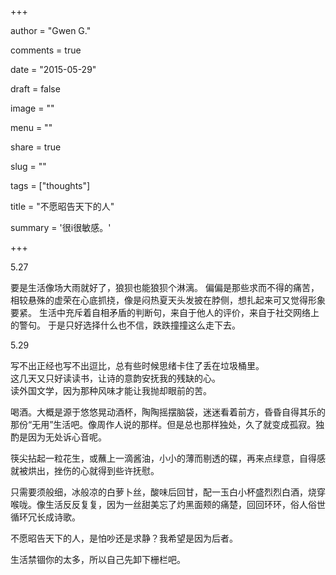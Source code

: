 +++

author = "Gwen G."

comments = true

date = "2015-05-29"

draft = false

image = ""

menu = ""

share = true

slug = ""

tags = ["thoughts"]

title = "不愿昭告天下的人"

summary = '很i很敏感。'

+++

5.27   
    
要是生活像场大雨就好了，狼狈也能狼狈个淋漓。
偏偏是那些求而不得的痛苦，相较悬殊的虚荣在心底抓挠，像是闷热夏天头发披在脖侧，想扎起来可又觉得形象要紧。
生活中充斥着自相矛盾的判断句，来自于他人的评价，来自于社交网络上的警句。 
于是只好选择什么也不信，跌跌撞撞这么走下去。


5.29      
 
写不出正经也写不出逗比，总有些时候思绪卡住了丢在垃圾桶里。       
这几天又只好读读书，让诗的意韵安抚我的残缺的心。       
读外国文学，因为那种风味才能让我抛却眼前的苦。
       
喝酒。大概是源于悠悠晃动酒杯，陶陶摇摆脑袋，迷迷看着前方，昏昏自得其乐的那份“无用”生活吧。像周作人说的那样。但是总也那样独处，久了就变成孤寂。独酌是因为无处诉心音呢。
       
筷尖拈起一粒花生，或蘸上一滴酱油，小小的薄而剔透的碟，再来点绿意，自得感就被烘出，挫伤的心就得到些许抚慰。
       
只需要须般细，冰般凉的白萝卜丝，酸味后回甘，配一玉白小杯盛烈烈白酒，烧穿喉咙。像生活反反复复，因为一丝甜美忘了灼黑面颊的痛楚，回回环环，俗人俗世循环冗长成诗歌。
 
        
不愿昭告天下的人，是怕吵还是求静？我希望是因为后者。
        
生活禁锢你的太多，所以自己先卸下栅栏吧。

